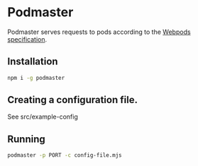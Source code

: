 # Podmaster

Podmaster serves requests to pods according to the [Webpods specification](https://www.webpods.org).

## Installation

```bash
npm i -g podmaster
```

## Creating a configuration file.

See src/example-config

## Running

```bash
podmaster -p PORT -c config-file.mjs
```